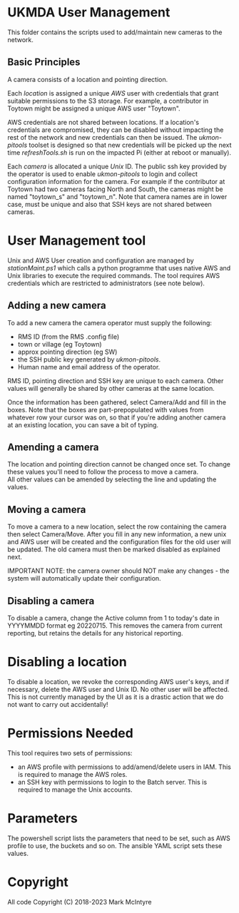 # UKMDA User Management

This folder contains the scripts used to add/maintain new cameras to the network. 

## Basic Principles
A camera consists of a location and pointing direction. 

Each _location_ is assigned a unique *AWS* user with credentials that grant suitable permissions to the S3 storage. For example, a contributor in Toytown might be assigned a unique AWS user "Toytown".

AWS credentials are not shared between locations. If a location's credentials are compromised, they can be disabled without impacting the rest of the network and new credentials can then be issued. The *ukmon-pitools* toolset is designed so that new credentials will be picked up the next time *refreshTools.sh* is run on the impacted Pi (either at reboot or manually).

Each _camera_ is allocated a unique *Unix* ID. The public ssh key provided by the operator is used to enable *ukmon-pitools* to login and collect configuration information for the camera. For example if the contributor at Toytown had two cameras facing North and South, the cameras might be named "toytown_s" and "toytown_n". Note that camera names are in lower case, must be unique and also that SSH keys are not shared between cameras.  


# User Management tool
Unix and AWS User creation and configuration are managed by *stationMaint.ps1* which calls a python programme that uses native AWS and Unix libraries to execute the required commands. The tool requires AWS credentials which are restricted to administrators (see note below). 

## Adding a new camera
To add a new camera the camera operator must supply the following:
* RMS ID (from the RMS .config file)
* town or village (eg Toytown)
* approx pointing direction (eg SW)
* the SSH public key generated by *ukmon-pitools*.  
* Human name and email address of the operator. 

RMS ID, pointing direction and SSH key are unique to each camera. Other values will generally be shared
by other cameras at the same location. 

Once the information has been gathered, select Camera/Add and fill in the boxes. Note that the boxes are part-prepopulated with values from whatever row your cursor was on, so that if you're adding another camera at an existing location, you can save a bit of typing. 

## Amending a camera
The location and pointing direction cannot be changed once set. To change these values you'll need to follow the process to move a camera.  
All other values can be amended by selecting the line and updating the values. 

## Moving a camera
To move a camera to a new location, select the row containing the camera then select Camera/Move. After you fill in any new information, a new unix and AWS user will be created and the configuration files for the old user will be updated. The old camera must then be marked disabled as explained next. 

IMPORTANT NOTE: the camera owner should NOT make any changes - the system will automatically update their configuration.

## Disabling a camera
To disable a camera, change the Active column from 1 to today's date in YYYYMMDD format eg 20220715. This removes the camera from current  reporting, but retains the details for any historical reporting. 

# Disabling a location
To disable a location, we revoke the corresponding AWS user's keys, and if necessary, delete the AWS user and Unix ID. No other user will be affected. This is not currently managed by the UI as it is a drastic action that we do not want to carry out accidentally! 

# Permissions Needed
This tool requires two sets of permissions:  
* an AWS profile with permissions to add/amend/delete users in IAM. This is required to manage the AWS roles. 
* an SSH key with permissions to login to the Batch server.  This is required to manage the Unix accounts. 

# Parameters
The powershell script lists the parameters that need to be set, such as AWS profile to use, the buckets and so on. The ansible YAML script sets these values. 


# Copyright
All code Copyright (C) 2018-2023 Mark McIntyre